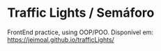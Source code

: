 # Traffic Lights / Semáforo

FrontEnd practice, using OOP/POO.
Disponível em: https://jeimoal.github.io/trafficLights/
